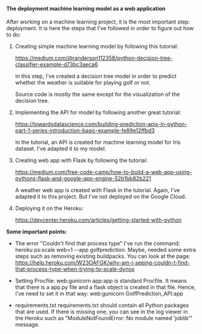 #### The deployment machine learning model as a web application

After working on a machine learning project, it is the most important step: deployment.
It is here the steps that I've followed in order to figure out how to do:

1. Creating simple machine learning model by following this tutorial: 

    https://medium.com/@randerson112358/python-decision-tree-classifier-example-d73bc3aeca6

    In this step, I've created a decision tree model in order to predict whether the weather is suitable for playing golf or not.

    Source code is mostly the same except for the visualization of the decision tree.

2. Implementing the API for model by following another great tutorial:

    https://towardsdatascience.com/building-prediction-apis-in-python-part-1-series-introduction-basic-example-fe89e12ffbd3

    In the tutorial, an API is created for machine learning model for Iris dataset. I've adapted it to my model.

3. Creating web app with Flask by following the tutorial:

    https://medium.com/free-code-camp/how-to-build-a-web-app-using-pythons-flask-and-google-app-engine-52b1bb82b221

    A weather web app is created with Flask in the tutorial. Again, I've adapted it to this project. But I've not deployed on the Google Cloud.

4. Deploying it on the Heroku:

    https://devcenter.heroku.com/articles/getting-started-with-python

**Some important points:**

* The error "Couldn't find that process type"
I've run the command: heroku ps:scale web=1 --app golfprediction. Maybe, needed some extra steps such as removing existing buildpacks.
You can look at the page: https://help.heroku.com/W23OAFGK/why-am-i-seeing-couldn-t-find-that-process-type-when-trying-to-scale-dynos

* Setting Procfile:
web:gunicorn app:app is standard Procfile. It means that there is a app.py file and a flask object is created in that file. 
Hence, I've need to set it in that way: web:gunicorn GolfPrediction_API:app

* requirements.txt
requirements.txt should contain all Python packages that are used. 
If there is missing one, you can see in the log viewer in the Heroku such as "ModuleNotFoundError: No module named 'joblib'" message.
